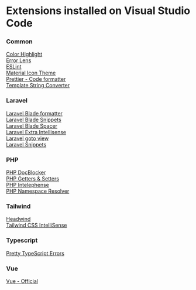 # Extensions installed on Visual Studio Code

### Common
[Color Highlight](https://marketplace.visualstudio.com/items?itemName=naumovs.color-highlight) <br>
[Error Lens](https://marketplace.visualstudio.com/items?itemName=usernamehw.errorlens) <br>
[ESLint](https://marketplace.visualstudio.com/items?itemName=dbaeumer.vscode-eslint) <br>
[Material Icon Theme](https://marketplace.visualstudio.com/items?itemName=PKief.material-icon-theme) <br>
[Prettier - Code formatter](https://marketplace.visualstudio.com/items?itemName=esbenp.prettier-vscode) <br>
[Template String Converter](https://marketplace.visualstudio.com/items?itemName=meganrogge.template-string-converter)


### Laravel
[Laravel Blade formatter](https://marketplace.visualstudio.com/items?itemName=shufo.vscode-blade-formatter) <br>
[Laravel Blade Snippets](https://marketplace.visualstudio.com/items?itemName=onecentlin.laravel-blade) <br>
[Laravel Blade Spacer](https://marketplace.visualstudio.com/items?itemName=austenc.laravel-blade-spacer) <br>
[Laravel Extra Intellisense](https://marketplace.visualstudio.com/items?itemName=amiralizadeh9480.laravel-extra-intellisense) <br>
[Laravel goto view](https://marketplace.visualstudio.com/items?itemName=codingyu.laravel-goto-view) <br>
[Laravel Snippets](https://marketplace.visualstudio.com/items?itemName=onecentlin.laravel5-snippets)


### PHP
[PHP DocBlocker](https://marketplace.visualstudio.com/items?itemName=neilbrayfield.php-docblocker) <br>
[PHP Getters & Setters](https://marketplace.visualstudio.com/items?itemName=phproberto.vscode-php-getters-setters) <br>
[PHP Intelephense](https://marketplace.visualstudio.com/items?itemName=bmewburn.vscode-intelephense-client) <br>
[PHP Namespace Resolver](https://marketplace.visualstudio.com/items?itemName=MehediDracula.php-namespace-resolver) <br>


### Tailwind
[Headwind](https://marketplace.visualstudio.com/items?itemName=heybourn.headwind) <br>
[Tailwind CSS IntelliSense](https://marketplace.visualstudio.com/items?itemName=bradlc.vscode-tailwindcss)


### Typescript
[Pretty TypeScript Errors](https://marketplace.visualstudio.com/items?itemName=yoavbls.pretty-ts-errors)


### Vue
[Vue - Official](https://marketplace.visualstudio.com/items?itemName=Vue.volar)
